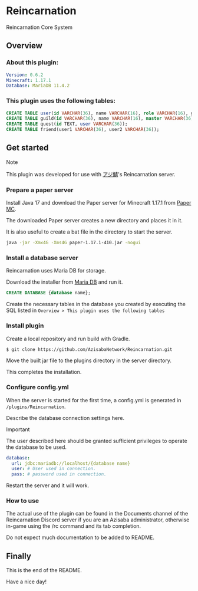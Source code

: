 # Reincarnation

Reincarnation Core System

## Overview

### About this plugin:

```yaml
Version: 0.6.2
Minecraft: 1.17.1
Database: MariaDB 11.4.2
```

### This plugin uses the following tables:

```sql
CREATE TABLE user(id VARCHAR(36), name VARCHAR(16), role VARCHAR(16), guild VARCHAR(36), exp INT UNSIGNED, money INT UNSIGNED, youtube VARCHAR(30), twitter VARCHAR(15), discord VARCHAR(32));
CREATE TABLE guild(id VARCHAR(36), name VARCHAR(16), master VARCHAR(36), exp INT UNSIGNED, money INT UNSIGNED);
CREATE TABLE quest(id TEXT, user VARCHAR(36));
CREATE TABLE friend(user1 VARCHAR(36), user2 VARCHAR(36));
```

## Get started

> [!NOTE]  
> This plugin was developed for use with [アジ鯖](https://www.azisaba.net)'s Reincarnation server.

### Prepare a paper server

Install Java 17 and download the Paper server for Minecraft 1.17.1 from [Paper MC](https://papermc.io/downloads/paper).

The downloaded Paper server creates a new directory and places it in it.

It is also useful to create a bat file in the directory to start the server.

```sh
java -jar -Xmx4G -Xms4G paper-1.17.1-410.jar -nogui
```

### Install a database server

Reincarnation uses Maria DB for storage.

Download the installer from [Maria DB](https://mariadb.org/) and run it.

```sql
CREATE DATABASE {database name};
```

Create the necessary tables in the database you created by executing the SQL listed in `Overview > This plugin uses the following tables`

### Install plugin

Create a local repository and run build with Gradle.

```sh
$ git clone https://github.com/AzisabaNetwork/Reincarnation.git
```

Move the built jar file to the plugins directory in the server directory.

This completes the installation.

### Configure config.yml

When the server is started for the first time, a config.yml is generated in `/plugins/Reincarnation`.

Describe the database connection settings here.

> [!IMPORTANT]  
> The user described here should be granted sufficient privileges to operate the database to be used.

```yaml
database:
  url: jdbc:mariadb://localhost/{database name}
  user: # User used in connection.
  pass: # password used in connection.
```

Restart the server and it will work.

### How to use

The actual use of the plugin can be found in the Documents channel of the Reincarnation Discord server if you are an Azisaba administrator, otherwise in-game using the /rc command and its tab completion.

Do not expect much documentation to be added to README.

## Finally

This is the end of the README.

Have a nice day!